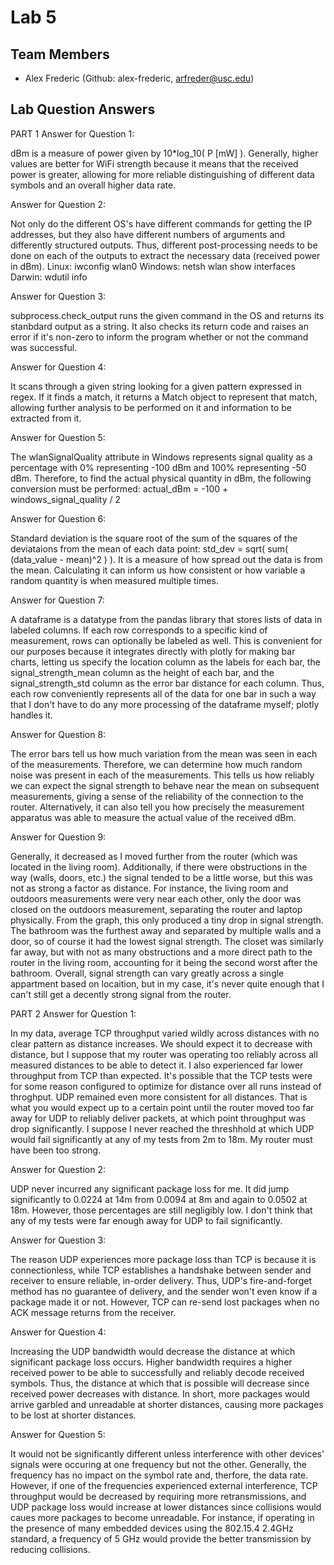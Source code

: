 # Lab 5

## Team Members
- Alex Frederic (Github: alex-frederic, arfreder@usc.edu)

## Lab Question Answers

PART 1
Answer for Question 1: 

dBm is a measure of power given by 10*log_10( P [mW] ). Generally, higher values are better
for WiFi strength because it means that the received power is greater, allowing for more
reliable distinguishing of different data symbols and an overall higher data rate.


Answer for Question 2:

Not only do the different OS's have different commands for getting the IP addresses, but they
also have different numbers of arguments and differently structured outputs. Thus, different
post-processing needs to be done on each of the outputs to extract the necessary data (received
power in dBm).
Linux: iwconfig wlan0
Windows: netsh wlan show interfaces
Darwin: wdutil info


Answer for Question 3:

subprocess.check_output runs the given command in the OS and returns its stanbdard output as a
string. It also checks its return code and raises an error if it's non-zero to inform the program
whether or not the command was successful.


Answer for Question 4:

It scans through a given string looking for a given pattern expressed in regex. If it finds a
match, it returns a Match object to represent that match, allowing further analysis to be
performed on it and information to be extracted from it.


Answer for Question 5:

The wlanSignalQuality attribute in Windows represents signal quality as a percentage with 0%
representing -100 dBm and 100% representing -50 dBm. Therefore, to find the actual physical
quantity in dBm, the following conversion must be performed:
actual_dBm = -100 + windows_signal_quality / 2


Answer for Question 6:

Standard deviation is the square root of the sum of the squares of the deviataions from the mean
of each data point: std_dev = sqrt( sum( (data_value - mean)^2 ) ). It is a measure of how spread
out the data is from the mean. Calculating it can inform us how consistent or how variable a
random quantity is when measured multiple times.


Answer for Question 7:

A dataframe is a datatype from the pandas library that stores lists of data in
labeled columns. If each row corresponds to a specific kind of measurement, rows
can optionally be labeled as well. This is convenient for our purposes because
it integrates directly with plotly for making bar charts, letting us specify the
location column as the labels for each bar, the signal_strength_mean column as
the height of each bar, and the signal_strength_std column as the error bar
distance for each column. Thus, each row conveniently represents all of the data
for one bar in such a way that I don't have to do any more processing of the
dataframe myself; plotly handles it.


Answer for Question 8:

The error bars tell us how much variation from the mean was seen in each of
the measurements. Therefore, we can determine how much random noise was present
in each of the measurements. This tells us how reliably we can expect the signal
strength to behave near the mean on subsequent measurements, giving a sense of
the reliability of the connection to the router. Alternatively, it can also tell
you how precisely the measurement apparatus was able to measure the actual value
of the received dBm.


Answer for Question 9:

Generally, it decreased as I moved further from the router (which was located
in the living room). Additionally, if there were obstructions in the way (walls,
doors, etc.) the signal tended to be a little worse, but this was not as strong
a factor as distance. For instance, the living room and outdoors measurements
were very near each other, only the door was closed on the outdoors measurement,
separating the router and laptop physically. From the graph, this only produced
a tiny drop in signal strength. The bathroom was the furthest away and separated
by multiple walls and a door, so of course it had the lowest signal strength.
The closet was similarly far away, but with not as many obstructions and a more
direct path to the router in the living room, accounting for it being the second
worst after the bathroom. Overall, signal strength can vary greatly across a
single appartment based on locaition, but in my case, it's never quite enough
that I can't still get a decently strong signal from the router.


PART 2
Answer for Question 1:

In my data, average TCP throughput varied wildly across distances with no clear
pattern as distance increases. We should expect it to decrease with distance,
but I suppose that my router was operating too reliably across all measured
distances to be able to detect it. I also experienced far lower throughput from
TCP than expected. It's possible that the TCP tests were for some reason
configured to optimize for distance over all runs instead of throghput. UDP
remained even more consistent for all distances. That is what you would expect
up to a certain point until the router moved too far away for UDP to reliably
deliver packets, at which point throughput was drop significantly. I suppose I
never reached the threshhold at which UDP would fail significantly at any of my
tests from 2m to 18m. My router must have been too strong.


Answer for Question 2:

UDP never incurred any significant package loss for me. It did jump
significantly to 0.0224 at 14m from 0.0094 at 8m and again to 0.0502 at 18m.
However, those percentages are still negligibly low. I don't think that any of
my tests were far enough away for UDP to fail significantly.


Answer for Question 3:

The reason UDP experiences more package loss than TCP is because it is
connectionless, while TCP establishes a handshake between sender and receiver
to ensure reliable, in-order delivery. Thus, UDP's fire-and-forget method has no
guarantee of delivery, and the sender won't even know if a package made it or
not. However, TCP can re-send lost packages when no ACK message returns from the
receiver.


Answer for Question 4:

Increasing the UDP bandwidth would decrease the distance at which significant
package loss occurs. Higher bandwidth requires a higher received power to be
able to successfully and reliably decode received symbols. Thus, the distance at
which that is possible will decrease since received power decreases with
distance. In short, more packages would arrive garbled and unreadable at shorter
distances, causing more packages to be lost at shorter distances.


Answer for Question 5:

It would not be significantly different unless interference with other devices'
signals were occuring at one frequency but not the other. Generally, the
frequency has no impact on the symbol rate and, therfore, the data rate.
However, if one of the frequencies experienced external interference, TCP
throughput would be decreased by requiring more retransmissions, and UDP package
loss would increase at lower distances since collisions would caues more
packages to become unreadable. For instance, if operating in the presence of
many embedded devices using the 802.15.4 2.4GHz standard, a frequency of 5 GHz
would provide the better transmission by reducing collisions.